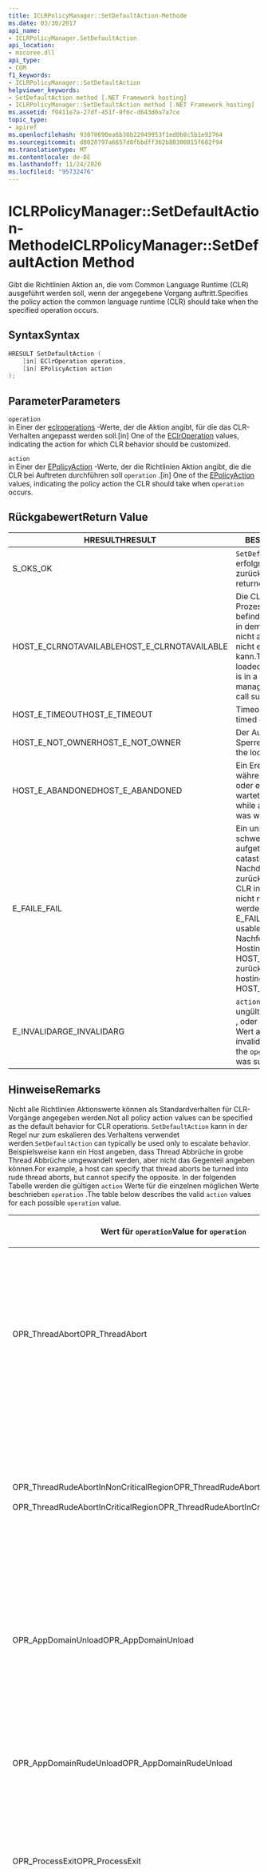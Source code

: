 ```yaml
---
title: ICLRPolicyManager::SetDefaultAction-Methode
ms.date: 03/30/2017
api_name:
- ICLRPolicyManager.SetDefaultAction
api_location:
- mscoree.dll
api_type:
- COM
f1_keywords:
- ICLRPolicyManager::SetDefaultAction
helpviewer_keywords:
- SetDefaultAction method [.NET Framework hosting]
- ICLRPolicyManager::SetDefaultAction method [.NET Framework hosting]
ms.assetid: f9411e7a-27df-451f-9f6c-d643d6a7a7ce
topic_type:
- apiref
ms.openlocfilehash: 93070690ea6b30b22949953f1ed0b8c5b1e92764
ms.sourcegitcommit: d8020797a6657d0fbbdff362b80300815f682f94
ms.translationtype: MT
ms.contentlocale: de-DE
ms.lasthandoff: 11/24/2020
ms.locfileid: "95732476"
---
```

# <a name="iclrpolicymanagersetdefaultaction-method"></a><span data-ttu-id="8b8f6-102">ICLRPolicyManager::SetDefaultAction-Methode</span><span class="sxs-lookup"><span data-stu-id="8b8f6-102">ICLRPolicyManager::SetDefaultAction Method</span></span>

<span data-ttu-id="8b8f6-103">Gibt die Richtlinien Aktion an, die vom Common Language Runtime (CLR) ausgeführt werden soll, wenn der angegebene Vorgang auftritt.</span><span class="sxs-lookup"><span data-stu-id="8b8f6-103">Specifies the policy action the common language runtime (CLR) should take when the specified operation occurs.</span></span>  
  
## <a name="syntax"></a><span data-ttu-id="8b8f6-104">Syntax</span><span class="sxs-lookup"><span data-stu-id="8b8f6-104">Syntax</span></span>  
  
```cpp  
HRESULT SetDefaultAction (  
    [in] EClrOperation operation,  
    [in] EPolicyAction action  
);  
```  
  
## <a name="parameters"></a><span data-ttu-id="8b8f6-105">Parameter</span><span class="sxs-lookup"><span data-stu-id="8b8f6-105">Parameters</span></span>  

 `operation`  
 <span data-ttu-id="8b8f6-106">in Einer der [eclroperations](eclroperation-enumeration.md) -Werte, der die Aktion angibt, für die das CLR-Verhalten angepasst werden soll.</span><span class="sxs-lookup"><span data-stu-id="8b8f6-106">[in] One of the [EClrOperation](eclroperation-enumeration.md) values, indicating the action for which CLR behavior should be customized.</span></span>  
  
 `action`  
 <span data-ttu-id="8b8f6-107">in Einer der [EPolicyAction](epolicyaction-enumeration.md) -Werte, der die Richtlinien Aktion angibt, die die CLR bei Auftreten durchführen soll `operation` .</span><span class="sxs-lookup"><span data-stu-id="8b8f6-107">[in] One of the [EPolicyAction](epolicyaction-enumeration.md) values, indicating the policy action the CLR should take when `operation` occurs.</span></span>  
  
## <a name="return-value"></a><span data-ttu-id="8b8f6-108">Rückgabewert</span><span class="sxs-lookup"><span data-stu-id="8b8f6-108">Return Value</span></span>  
  
|<span data-ttu-id="8b8f6-109">HRESULT</span><span class="sxs-lookup"><span data-stu-id="8b8f6-109">HRESULT</span></span>|<span data-ttu-id="8b8f6-110">BESCHREIBUNG</span><span class="sxs-lookup"><span data-stu-id="8b8f6-110">Description</span></span>|  
|-------------|-----------------|  
|<span data-ttu-id="8b8f6-111">S_OK</span><span class="sxs-lookup"><span data-stu-id="8b8f6-111">S_OK</span></span>|<span data-ttu-id="8b8f6-112">`SetDefaultAction` wurde erfolgreich zurückgegeben.</span><span class="sxs-lookup"><span data-stu-id="8b8f6-112">`SetDefaultAction` returned successfully.</span></span>|  
|<span data-ttu-id="8b8f6-113">HOST_E_CLRNOTAVAILABLE</span><span class="sxs-lookup"><span data-stu-id="8b8f6-113">HOST_E_CLRNOTAVAILABLE</span></span>|<span data-ttu-id="8b8f6-114">Die CLR wurde nicht in einen Prozess geladen, oder die CLR befindet sich in einem Zustand, in dem Sie verwalteten Code nicht ausführen oder den-Befehl nicht erfolgreich verarbeiten kann.</span><span class="sxs-lookup"><span data-stu-id="8b8f6-114">The CLR has not been loaded into a process, or the CLR is in a state in which it cannot run managed code or process the call successfully.</span></span>|  
|<span data-ttu-id="8b8f6-115">HOST_E_TIMEOUT</span><span class="sxs-lookup"><span data-stu-id="8b8f6-115">HOST_E_TIMEOUT</span></span>|<span data-ttu-id="8b8f6-116">Timeout des Aufrufes.</span><span class="sxs-lookup"><span data-stu-id="8b8f6-116">The call timed out.</span></span>|  
|<span data-ttu-id="8b8f6-117">HOST_E_NOT_OWNER</span><span class="sxs-lookup"><span data-stu-id="8b8f6-117">HOST_E_NOT_OWNER</span></span>|<span data-ttu-id="8b8f6-118">Der Aufrufer ist nicht Besitzer der Sperre.</span><span class="sxs-lookup"><span data-stu-id="8b8f6-118">The caller does not own the lock.</span></span>|  
|<span data-ttu-id="8b8f6-119">HOST_E_ABANDONED</span><span class="sxs-lookup"><span data-stu-id="8b8f6-119">HOST_E_ABANDONED</span></span>|<span data-ttu-id="8b8f6-120">Ein Ereignis wurde abgebrochen, während ein blockierter Thread oder eine Fiber darauf wartete.</span><span class="sxs-lookup"><span data-stu-id="8b8f6-120">An event was canceled while a blocked thread or fiber was waiting on it.</span></span>|  
|<span data-ttu-id="8b8f6-121">E_FAIL</span><span class="sxs-lookup"><span data-stu-id="8b8f6-121">E_FAIL</span></span>|<span data-ttu-id="8b8f6-122">Ein unbekannter schwerwiegender Fehler ist aufgetreten.</span><span class="sxs-lookup"><span data-stu-id="8b8f6-122">An unknown catastrophic failure occurred.</span></span> <span data-ttu-id="8b8f6-123">Nachdem eine Methode E_FAIL zurückgegeben hat, kann die CLR innerhalb des Prozesses nicht mehr verwendet werden.</span><span class="sxs-lookup"><span data-stu-id="8b8f6-123">After a method returns E_FAIL, the CLR is no longer usable within the process.</span></span> <span data-ttu-id="8b8f6-124">Nachfolgende Aufrufe von Hostingmethoden geben HOST_E_CLRNOTAVAILABLE zurück.</span><span class="sxs-lookup"><span data-stu-id="8b8f6-124">Subsequent calls to hosting methods return HOST_E_CLRNOTAVAILABLE.</span></span>|  
|<span data-ttu-id="8b8f6-125">E_INVALIDARG</span><span class="sxs-lookup"><span data-stu-id="8b8f6-125">E_INVALIDARG</span></span>|<span data-ttu-id="8b8f6-126">`action`Für das wurde ein ungültiges angegeben `operation` , oder für wurde ein ungültiger Wert angegeben `operation` .</span><span class="sxs-lookup"><span data-stu-id="8b8f6-126">An invalid `action` was specified for the `operation`, or an invalid value was supplied for `operation`.</span></span>|  
  
## <a name="remarks"></a><span data-ttu-id="8b8f6-127">Hinweise</span><span class="sxs-lookup"><span data-stu-id="8b8f6-127">Remarks</span></span>  

 <span data-ttu-id="8b8f6-128">Nicht alle Richtlinien Aktionswerte können als Standardverhalten für CLR-Vorgänge angegeben werden.</span><span class="sxs-lookup"><span data-stu-id="8b8f6-128">Not all policy action values can be specified as the default behavior for CLR operations.</span></span> <span data-ttu-id="8b8f6-129">`SetDefaultAction` kann in der Regel nur zum eskalieren des Verhaltens verwendet werden.</span><span class="sxs-lookup"><span data-stu-id="8b8f6-129">`SetDefaultAction` can typically be used only to escalate behavior.</span></span> <span data-ttu-id="8b8f6-130">Beispielsweise kann ein Host angeben, dass Thread Abbrüche in grobe Thread Abbrüche umgewandelt werden, aber nicht das Gegenteil angeben können.</span><span class="sxs-lookup"><span data-stu-id="8b8f6-130">For example, a host can specify that thread aborts be turned into rude thread aborts, but cannot specify the opposite.</span></span> <span data-ttu-id="8b8f6-131">In der folgenden Tabelle werden die gültigen `action` Werte für die einzelnen möglichen Werte beschrieben `operation` .</span><span class="sxs-lookup"><span data-stu-id="8b8f6-131">The table below describes the valid `action` values for each possible `operation` value.</span></span>  
  
|<span data-ttu-id="8b8f6-132">Wert für `operation`</span><span class="sxs-lookup"><span data-stu-id="8b8f6-132">Value for `operation`</span></span>|<span data-ttu-id="8b8f6-133">Gültige Werte für `action`</span><span class="sxs-lookup"><span data-stu-id="8b8f6-133">Valid values for `action`</span></span>|  
|---------------------------|-------------------------------|  
|<span data-ttu-id="8b8f6-134">OPR_ThreadAbort</span><span class="sxs-lookup"><span data-stu-id="8b8f6-134">OPR_ThreadAbort</span></span>|<span data-ttu-id="8b8f6-135">-eabortthread</span><span class="sxs-lookup"><span data-stu-id="8b8f6-135">-   eAbortThread</span></span><br /><span data-ttu-id="8b8f6-136">-erudeabortthread</span><span class="sxs-lookup"><span data-stu-id="8b8f6-136">-   eRudeAbortThread</span></span><br /><span data-ttu-id="8b8f6-137">-eUnloadAppDomain</span><span class="sxs-lookup"><span data-stu-id="8b8f6-137">-   eUnloadAppDomain</span></span><br /><span data-ttu-id="8b8f6-138">-erudeunloadappdomain</span><span class="sxs-lookup"><span data-stu-id="8b8f6-138">-   eRudeUnloadAppDomain</span></span><br /><span data-ttu-id="8b8f6-139">-eexitprocess</span><span class="sxs-lookup"><span data-stu-id="8b8f6-139">-   eExitProcess</span></span><br /><span data-ttu-id="8b8f6-140">-efastexitprocess</span><span class="sxs-lookup"><span data-stu-id="8b8f6-140">-   eFastExitProcess</span></span><br /><span data-ttu-id="8b8f6-141">-eRudeExitProcess</span><span class="sxs-lookup"><span data-stu-id="8b8f6-141">-   eRudeExitProcess</span></span><br /><span data-ttu-id="8b8f6-142">-edisableruntime</span><span class="sxs-lookup"><span data-stu-id="8b8f6-142">-   eDisableRuntime</span></span>|  
|<span data-ttu-id="8b8f6-143">OPR_ThreadRudeAbortInNonCriticalRegion</span><span class="sxs-lookup"><span data-stu-id="8b8f6-143">OPR_ThreadRudeAbortInNonCriticalRegion</span></span><br /><br /> <span data-ttu-id="8b8f6-144">OPR_ThreadRudeAbortInCriticalRegion</span><span class="sxs-lookup"><span data-stu-id="8b8f6-144">OPR_ThreadRudeAbortInCriticalRegion</span></span>|<span data-ttu-id="8b8f6-145">-erudeabortthread</span><span class="sxs-lookup"><span data-stu-id="8b8f6-145">-   eRudeAbortThread</span></span><br /><span data-ttu-id="8b8f6-146">-eUnloadAppDomain</span><span class="sxs-lookup"><span data-stu-id="8b8f6-146">-   eUnloadAppDomain</span></span><br /><span data-ttu-id="8b8f6-147">-erudeunloadappdomain</span><span class="sxs-lookup"><span data-stu-id="8b8f6-147">-   eRudeUnloadAppDomain</span></span><br /><span data-ttu-id="8b8f6-148">-eexitprocess</span><span class="sxs-lookup"><span data-stu-id="8b8f6-148">-   eExitProcess</span></span><br /><span data-ttu-id="8b8f6-149">-efastexitprocess</span><span class="sxs-lookup"><span data-stu-id="8b8f6-149">-   eFastExitProcess</span></span><br /><span data-ttu-id="8b8f6-150">-eRudeExitProcess</span><span class="sxs-lookup"><span data-stu-id="8b8f6-150">-   eRudeExitProcess</span></span><br /><span data-ttu-id="8b8f6-151">-edisableruntime</span><span class="sxs-lookup"><span data-stu-id="8b8f6-151">-   eDisableRuntime</span></span>|  
|<span data-ttu-id="8b8f6-152">OPR_AppDomainUnload</span><span class="sxs-lookup"><span data-stu-id="8b8f6-152">OPR_AppDomainUnload</span></span>|<span data-ttu-id="8b8f6-153">-eUnloadAppDomain</span><span class="sxs-lookup"><span data-stu-id="8b8f6-153">-   eUnloadAppDomain</span></span><br /><span data-ttu-id="8b8f6-154">-erudeunloadappdomain</span><span class="sxs-lookup"><span data-stu-id="8b8f6-154">-   eRudeUnloadAppDomain</span></span><br /><span data-ttu-id="8b8f6-155">-eexitprocess</span><span class="sxs-lookup"><span data-stu-id="8b8f6-155">-   eExitProcess</span></span><br /><span data-ttu-id="8b8f6-156">-efastexitprocess</span><span class="sxs-lookup"><span data-stu-id="8b8f6-156">-   eFastExitProcess</span></span><br /><span data-ttu-id="8b8f6-157">-eRudeExitProcess</span><span class="sxs-lookup"><span data-stu-id="8b8f6-157">-   eRudeExitProcess</span></span><br /><span data-ttu-id="8b8f6-158">-edisableruntime</span><span class="sxs-lookup"><span data-stu-id="8b8f6-158">-   eDisableRuntime</span></span>|  
|<span data-ttu-id="8b8f6-159">OPR_AppDomainRudeUnload</span><span class="sxs-lookup"><span data-stu-id="8b8f6-159">OPR_AppDomainRudeUnload</span></span>|<span data-ttu-id="8b8f6-160">-erudeunloadappdomain</span><span class="sxs-lookup"><span data-stu-id="8b8f6-160">-   eRudeUnloadAppDomain</span></span><br /><span data-ttu-id="8b8f6-161">-eexitprocess</span><span class="sxs-lookup"><span data-stu-id="8b8f6-161">-   eExitProcess</span></span><br /><span data-ttu-id="8b8f6-162">-efastexitprocess</span><span class="sxs-lookup"><span data-stu-id="8b8f6-162">-   eFastExitProcess</span></span><br /><span data-ttu-id="8b8f6-163">-eRudeExitProcess</span><span class="sxs-lookup"><span data-stu-id="8b8f6-163">-   eRudeExitProcess</span></span><br /><span data-ttu-id="8b8f6-164">-edisableruntime</span><span class="sxs-lookup"><span data-stu-id="8b8f6-164">-   eDisableRuntime</span></span>|  
|<span data-ttu-id="8b8f6-165">OPR_ProcessExit</span><span class="sxs-lookup"><span data-stu-id="8b8f6-165">OPR_ProcessExit</span></span>|<span data-ttu-id="8b8f6-166">-eexitprocess</span><span class="sxs-lookup"><span data-stu-id="8b8f6-166">-   eExitProcess</span></span><br /><span data-ttu-id="8b8f6-167">-efastexitprocess</span><span class="sxs-lookup"><span data-stu-id="8b8f6-167">-   eFastExitProcess</span></span><br /><span data-ttu-id="8b8f6-168">-eRudeExitProcess</span><span class="sxs-lookup"><span data-stu-id="8b8f6-168">-   eRudeExitProcess</span></span><br /><span data-ttu-id="8b8f6-169">-edisableruntime</span><span class="sxs-lookup"><span data-stu-id="8b8f6-169">-   eDisableRuntime</span></span>|  
|<span data-ttu-id="8b8f6-170">OPR_FinalizerRun</span><span class="sxs-lookup"><span data-stu-id="8b8f6-170">OPR_FinalizerRun</span></span>|<span data-ttu-id="8b8f6-171">-enoaction</span><span class="sxs-lookup"><span data-stu-id="8b8f6-171">-   eNoAction</span></span><br /><span data-ttu-id="8b8f6-172">-eabortthread</span><span class="sxs-lookup"><span data-stu-id="8b8f6-172">-   eAbortThread</span></span><br /><span data-ttu-id="8b8f6-173">-erudeabortthread</span><span class="sxs-lookup"><span data-stu-id="8b8f6-173">-   eRudeAbortThread</span></span><br /><span data-ttu-id="8b8f6-174">-eUnloadAppDomain</span><span class="sxs-lookup"><span data-stu-id="8b8f6-174">-   eUnloadAppDomain</span></span><br /><span data-ttu-id="8b8f6-175">-erudeunloadappdomain</span><span class="sxs-lookup"><span data-stu-id="8b8f6-175">-   eRudeUnloadAppDomain</span></span><br /><span data-ttu-id="8b8f6-176">-eexitprocess</span><span class="sxs-lookup"><span data-stu-id="8b8f6-176">-   eExitProcess</span></span><br /><span data-ttu-id="8b8f6-177">-efastexitprocess</span><span class="sxs-lookup"><span data-stu-id="8b8f6-177">-   eFastExitProcess</span></span><br /><span data-ttu-id="8b8f6-178">-eRudeExitProcess</span><span class="sxs-lookup"><span data-stu-id="8b8f6-178">-   eRudeExitProcess</span></span><br /><span data-ttu-id="8b8f6-179">-edisableruntime</span><span class="sxs-lookup"><span data-stu-id="8b8f6-179">-   eDisableRuntime</span></span>|  
  
## <a name="requirements"></a><span data-ttu-id="8b8f6-180">Requirements (Anforderungen)</span><span class="sxs-lookup"><span data-stu-id="8b8f6-180">Requirements</span></span>  

 <span data-ttu-id="8b8f6-181">**Plattformen:** Informationen finden Sie unter [Systemanforderungen](../../get-started/system-requirements.md).</span><span class="sxs-lookup"><span data-stu-id="8b8f6-181">**Platforms:** See [System Requirements](../../get-started/system-requirements.md).</span></span>  
  
 <span data-ttu-id="8b8f6-182">**Header:** Mscoree. h</span><span class="sxs-lookup"><span data-stu-id="8b8f6-182">**Header:** MSCorEE.h</span></span>  
  
 <span data-ttu-id="8b8f6-183">**Bibliothek:** Als Ressource in MSCorEE.dll enthalten</span><span class="sxs-lookup"><span data-stu-id="8b8f6-183">**Library:** Included as a resource in MSCorEE.dll</span></span>  
  
 <span data-ttu-id="8b8f6-184">**.NET Framework Versionen:**[!INCLUDE[net_current_v20plus](../../../../includes/net-current-v20plus-md.md)]</span><span class="sxs-lookup"><span data-stu-id="8b8f6-184">**.NET Framework Versions:** [!INCLUDE[net_current_v20plus](../../../../includes/net-current-v20plus-md.md)]</span></span>  
  
## <a name="see-also"></a><span data-ttu-id="8b8f6-185">Weitere Informationen</span><span class="sxs-lookup"><span data-stu-id="8b8f6-185">See also</span></span>

- [<span data-ttu-id="8b8f6-186">EClrOperation-Enumeration</span><span class="sxs-lookup"><span data-stu-id="8b8f6-186">EClrOperation Enumeration</span></span>](eclroperation-enumeration.md)
- [<span data-ttu-id="8b8f6-187">EPolicyAction-Enumeration</span><span class="sxs-lookup"><span data-stu-id="8b8f6-187">EPolicyAction Enumeration</span></span>](epolicyaction-enumeration.md)
- [<span data-ttu-id="8b8f6-188">ICLRPolicyManager-Schnittstelle</span><span class="sxs-lookup"><span data-stu-id="8b8f6-188">ICLRPolicyManager Interface</span></span>](iclrpolicymanager-interface.md)
